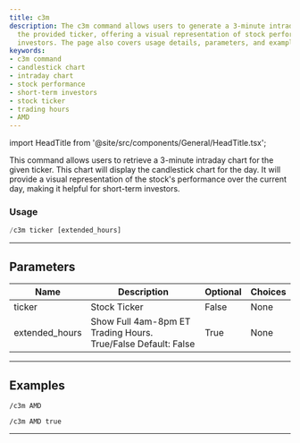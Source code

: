 ```yaml
---
title: c3m
description: The c3m command allows users to generate a 3-minute intraday chart for
  the provided ticker, offering a visual representation of stock performance for short-term
  investors. The page also covers usage details, parameters, and example commands.
keywords:
- c3m command
- candlestick chart
- intraday chart
- stock performance
- short-term investors
- stock ticker
- trading hours
- AMD
---
```


import HeadTitle from '@site/src/components/General/HeadTitle.tsx';

<HeadTitle title="c3m - Charts - Telegram - Reference | OpenBB Bot Docs" />

This command allows users to retrieve a 3-minute intraday chart for the given ticker. This chart will display the candlestick chart for the day. It will provide a visual representation of the stock's performance over the current day, making it helpful for short-term investors.

### Usage

```python wordwrap
/c3m ticker [extended_hours]
```

---

## Parameters

| Name | Description | Optional | Choices |
| ---- | ----------- | -------- | ------- |
| ticker | Stock Ticker | False | None |
| extended_hours | Show Full 4am-8pm ET Trading Hours. True/False Default: False | True | None |


---

## Examples

```
/c3m AMD
```

```
/c3m AMD true
```

---
